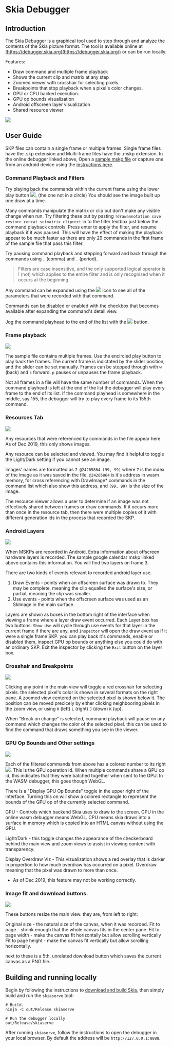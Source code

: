 Skia Debugger
=============

Introduction
------------

The Skia Debugger is a graphical tool used to step through and analyze the
contents of the Skia picture format. The tool is available online at
[https://debugger.skia.org](https://debugger.skia.org/) or can be run locally.

Features:

 * Draw command and multiple frame playback
 * Shows the current clip and matrix at any step
 * Zoomed viewer with crosshair for selecting pixels.
 * Breakpoints that stop playback when a pixel's color changes.
 * GPU or CPU backed execution.
 * GPU op bounds visualization
 * Android offscreen layer visualization
 * Shared resource viewer

<img src="/dev/tools/onlinedebugger.png" style="display: inline-block;" />

User Guide
-----------

SKP files can contain a single frame or multiple frames. Single frame files have the .skp extension
and Multi-frame files have the .mskp extension. In the online debugger linked above, Open a
[sample mskp file](/dev/tools/calendar.mskp)
or capture one from an android device using the
[instructions here](https://sites.google.com/a/google.com/skia/android/skp-from-framework).

### Command Playback and Filters

Try playing back the commands within the current frame using the lower play button
<img src="/dev/tools/playcommands.png" style="display: inline-block;" />, (the one not
in a circle) You should see the image built up one draw at a time.

Many commands manipulate the matrix or clip but don't make any visible change when run. Try filtering
these out by pasting `!drawannotation save restore concat setmatrix cliprect` in to the filter
textbox just below the command playback controls. Press enter to apply the filter, and resume
playback if it was paused. This will have the effect of making the playback appear to be much faster
as there are only 29 commands in the first frame of the sample file that pass this filter.

Try pausing command playback and stepping forward and back through the commands using `,` (comma)
and `.` (period).

> Filters are case insensitive, and the only supported logical operator is ! (not) which applies to
> the entire filter and is only recognised when it occurs at the beginning.

Any command can be expanded using the
<img src="/dev/tools/expand.png" style="display: inline-block;" /> icon to see all of the
parameters that were recorded with that command.

Commands can be disabled or enabled with the checkbox that becomes available after expanding the
command's detail view.

Jog the command playhead to the end of the list with the
<img src="/dev/tools/end.png" style="display: inline-block;" /> button.

### Frame playback

<img src="/dev/tools/frameplayback.png" style="display: inline-block;" />

The sample file contains multiple frames. Use the encircled play button to play back the frames.
The current frame is indictated by the slider position, and the slider can be set manually. Frames
can be stepped through with `w` (back) and `s` forward. `p` pauses or unpauses the frame playback.

Not all frames in a file will have the same number of commands. When the command playhead is left at
the end of the list the debugger will play every frame to the end of its list. If the command
playhead is somewhere in the middle, say 155, the debugger will try to play every frame to its
155th command.

### Resources Tab

<img src="/dev/tools/resources.png" style="display: inline-block;" />

Any resources that were referenced by commands in the file appear here.
As of Dec 2019, this only shows images.

Any resource can be selected and viewed. You may find it helpful to toggle the Light/Dark setting if
you cannot see an image.

Images' names are formatted as `7 @24205864 (99, 99)` where `7` is the index of the image as it was
saved in the file, `@24205864` is it's address in wasm memory, for cross referencing with DrawImage*
commands in the command list which also show this address, and `(99, 99)` is the size of the image.

The resource viewer allows a user to determine if an image was not effectively shared between frames
or draw commands. If it occurs more than once in the resource tab, then there were multiple copies
of it with different generation ids in the process that recorded the SKP.

### Android Layers

<img src="/dev/tools/layers.png" style="display: inline-block;" />

When MSKPs are recorded in Android, Extra information about offscreen hardware layers is recorded.
The sample google calendar mskp linked above contains this information. You will find two layers on
frame 3.

There are two kinds of events relevant to recorded android layer use.
1. Draw Events - points when an offscreen surface was drawn to. They may be complete, meaning the
   clip equalled the surface's size, or partial, meaning the clip was smaller.
2. Use events - points when the offscreen surface was used as an SkImage in the main surface.

Layers are shown as boxes in the bottom right of the interface when viewing a frame where a layer
draw event occurred. Each Layer box has two buttons: `Show Use` will cycle through use events for that
layer in the current frame if there are any, and `Inspector` will open the draw event as if it were
a single frame SKP. you can play back it's commands, enable or disabled them, inspect GPU op bounds
or anything else you could do with an ordinary SKP. Exit the inspector by clicking the `Exit` button
on the layer box.

### Crosshair and Breakpoints

<img src="/dev/tools/crosshair.png" style="display: inline-block;" />

Clicking any point in the main view will toggle a red crosshair for selecting pixels. the selected
pixel's color is shown in several formats on the right pane. A zoomed view centered on the selected
pixel is shown below it. The position can be moved precicely by either clicking neighbooring pixels
in the zoom view, or using `H` (left) `L` (right) `J` (down) `K` (up).

When "Break on change" is selected, command playback will pause on any command which changes the
color of the selected pixel. this can be used to find the command that draws something you see
in the viewer.

### GPU Op Bounds and Other settings

<img src="/dev/tools/settings.png" style="display: inline-block;" />

Each of the filtered commands from above has a colored number to its right
<img src="/dev/tools/gpuop.png" style="display: inline-block;" />. This is the GPU
operation id. When multiple commands share a GPU op id, this indicates that they were batched
together when sent to the GPU. In the WASM debugger, this goes though WebGL.

There is a "Display GPU Op Bounds" toggle in the upper right of the interface. Turning this on will
show a colored rectangle to represent the bounds of the GPU op of the currently selected command.

GPU - Controls which backend Skia uses to draw to the screen. GPU in the online wasm debugger means
WebGL. CPU means skia draws into a surface in memory which is copied into an HTML canvas without
using the GPU.

Light/Dark - this toggle changes the appearance of the checkerboard behind the main view and zoom
views to assist in viewing content with transparency.

Display Overdraw Viz - This vizualization shows a red overlay that is darker in propertion to how
much overdraw has occurred on a pixel. Overdraw meaning that the pixel was drawn to more than once.
* As of Dec 2019, this feature may not be working correctly.

### Image fit and download buttons.

<img src="/dev/tools/settings.png" style="display: inline-block;" />

These buttons resize the main view.
they are, from left to right:

Original size - the natural size of the canvas, when it was recorded.
Fit to page - shrink enough that the whole canvas fits in the center pane.
Fit to page width - make the canvas fit horizontally but allow scrolling vertically
Fit to page height - make the canvas fit vertically but allow scrolling horizontally.

next to these is a 5th, unrelated download button which saves the current canvas as a PNG file.


Building and running locally
--------------------

Begin by following the instructions to
[download and build Skia](../../user/quick), then simply build and run the
`skiaserve` tool:

<!--?prettify lang=sh?-->

    # Build.
    ninja -C out/Release skiaserve

    # Run the debugger locally
    out/Release/skiaserve

After running `skiaserve`, follow the instructions to open the debugger in your
local browser. By default the address will be `http://127.0.0.1:8888`.
